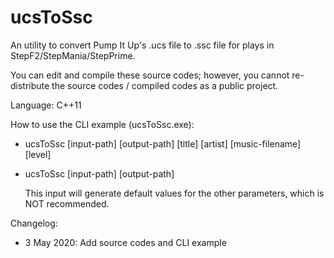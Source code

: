 # ucsToSsc
An utility to convert Pump It Up's .ucs file to .ssc file for plays in StepF2/StepMania/StepPrime. 

You can edit and compile these source codes; however, you cannot re-distribute the source codes / compiled codes as a public project. 

Language: C++11

How to use the CLI example (ucsToSsc.exe):

- ucsToSsc [input-path] [output-path] [title] [artist] [music-filename] [level]

- ucsToSsc [input-path] [output-path]

  This input will generate default values for the other parameters, which is NOT recommended.

Changelog:
- 3 May 2020: Add source codes and CLI example
